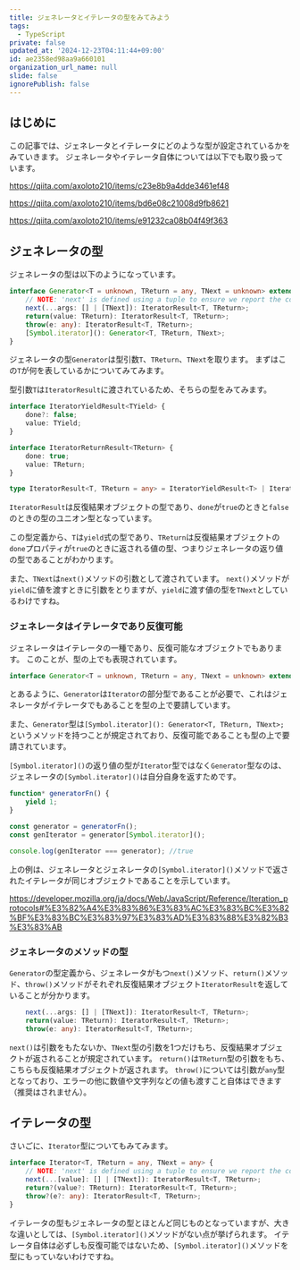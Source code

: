 ```yaml
---
title: ジェネレータとイテレータの型をみてみよう
tags:
  - TypeScript
private: false
updated_at: '2024-12-23T04:11:44+09:00'
id: ae2358ed98aa9a660101
organization_url_name: null
slide: false
ignorePublish: false
---
```

## はじめに
この記事では、ジェネレータとイテレータにどのような型が設定されているかをみていきます。
ジェネレータやイテレータ自体については以下でも取り扱っています。

https://qiita.com/axoloto210/items/c23e8b9a4dde3461ef48

https://qiita.com/axoloto210/items/bd6e08c21008d9fb8621

https://qiita.com/axoloto210/items/e91232ca08b04f49f363

## ジェネレータの型
ジェネレータの型は以下のようになっています。
```ts:typescript@5.7.2/node_modules/typescript/lib/lib.es2015.generator.d.ts
interface Generator<T = unknown, TReturn = any, TNext = unknown> extends Iterator<T, TReturn, TNext> {
    // NOTE: 'next' is defined using a tuple to ensure we report the correct assignability errors in all places.
    next(...args: [] | [TNext]): IteratorResult<T, TReturn>;
    return(value: TReturn): IteratorResult<T, TReturn>;
    throw(e: any): IteratorResult<T, TReturn>;
    [Symbol.iterator](): Generator<T, TReturn, TNext>;
}
```
ジェネレータの型`Generator`は型引数`T`、`TReturn`、`TNext`を取ります。
まずはこの`T`が何を表しているかについてみてみます。

型引数`T`は`IteratorResult`に渡されているため、そちらの型をみてみます。
```ts:typescript@5.7.2/node_modules/typescript/lib/lib.es2015.iterable.d.ts
interface IteratorYieldResult<TYield> {
    done?: false;
    value: TYield;
}

interface IteratorReturnResult<TReturn> {
    done: true;
    value: TReturn;
}

type IteratorResult<T, TReturn = any> = IteratorYieldResult<T> | IteratorReturnResult<TReturn>;
```
`IteratorResult`は反復結果オブジェクトの型であり、`done`が`true`のときと`false`のときの型のユニオン型となっています。

この型定義から、`T`は`yield`式の型であり、`TReturn`は反復結果オブジェクトの`done`プロパティが`true`のときに返される値の型、つまりジェネレータの返り値の型であることがわかります。

また、`TNext`は`next()`メソッドの引数として渡されています。
`next()`メソッドが`yield`に値を渡すときに引数をとりますが、`yield`に渡す値の型を`TNext`としているわけですね。

### ジェネレータはイテレータであり反復可能
ジェネレータはイテレータの一種であり、反復可能なオブジェクトでもあります。
このことが、型の上でも表現されています。

```ts
interface Generator<T = unknown, TReturn = any, TNext = unknown> extends Iterator<T, TReturn, TNext>
```

とあるように、`Generator`は`Iterator`の部分型であることが必要で、これはジェネレータがイテレータでもあることを型の上で要請しています。

また、`Generator`型は`[Symbol.iterator](): Generator<T, TReturn, TNext>;`というメソッドを持つことが規定されており、反復可能であることも型の上で要請されています。

`[Symbol.iterator]()`の返り値の型が`Iterator`型ではなく`Generator`型なのは、ジェネレータの`[Symbol.iterator]()`は自分自身を返すためです。

```js
function* generatorFn() {
    yield 1;
}

const generator = generatorFn();
const genIterator = generator[Symbol.iterator]();

console.log(genIterator === generator); //true
```
上の例は、ジェネレータとジェネレータの`[Symbol.iterator]()`メソッドで返されたイテレータが同じオブジェクトであることを示しています。

https://developer.mozilla.org/ja/docs/Web/JavaScript/Reference/Iteration_protocols#%E3%82%A4%E3%83%86%E3%83%AC%E3%83%BC%E3%82%BF%E3%83%BC%E3%83%97%E3%83%AD%E3%83%88%E3%82%B3%E3%83%AB

### ジェネレータのメソッドの型
`Generator`の型定義から、ジェネレータがもつ`next()`メソッド、`return()`メソッド、`throw()`メソッドがそれぞれ反復結果オブジェクト`IteratorResult`を返していることが分かります。

```ts
    next(...args: [] | [TNext]): IteratorResult<T, TReturn>;
    return(value: TReturn): IteratorResult<T, TReturn>;
    throw(e: any): IteratorResult<T, TReturn>;
```
`next()`は引数をもたないか、`TNext`型の引数を1つだけもち、反復結果オブジェクトが返されることが規定されています。
`return()`は`TReturn`型の引数をもち、こちらも反復結果オブジェクトが返されます。
`throw()`については引数が`any`型となっており、エラーの他に数値や文字列などの値も渡すこと自体はできます（推奨はされません）。

## イテレータの型
さいごに、`Iterator`型についてもみてみます。

```ts:typescript@5.7.2/node_modules/typescript/lib/lib.es2015.iterable.d.ts
interface Iterator<T, TReturn = any, TNext = any> {
    // NOTE: 'next' is defined using a tuple to ensure we report the correct assignability errors in all places.
    next(...[value]: [] | [TNext]): IteratorResult<T, TReturn>;
    return?(value?: TReturn): IteratorResult<T, TReturn>;
    throw?(e?: any): IteratorResult<T, TReturn>;
}
```
イテレータの型もジェネレータの型とほとんど同じものとなっていますが、大きな違いとしては、`[Symbol.iterator]()`メソッドがない点が挙げられます。
イテレータ自体は必ずしも反復可能ではないため、`[Symbol.iterator]()`メソッドを型にもっていないわけですね。


